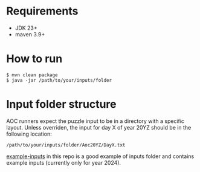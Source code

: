 # Requirements
 - JDK 23+
 - maven 3.9+

# How to run
```
$ mvn clean package
$ java -jar /path/to/your/inputs/folder
```

# Input folder structure

AOC runners expect the puzzle input to be in a directory with a specific layout. Unless overriden, the input for day X of year 20YZ should be in the following location:
```
/path/to/your/inputs/folder/Aoc20YZ/DayX.txt
```

[example-inputs](https://github.com/gagarski/aoc-all/tree/master/example-inputs) in this repo is a good example of inputs folder and contains example inputs (currently only for year 2024).
